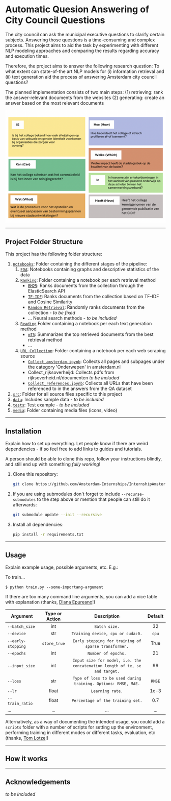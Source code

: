 # Automatic Quesion Answering of City Council Questions

The city council can ask the municipal executive questions to clarify certain subjects. Answering those questions is a time-consuming and complex process. This project aims to aid the task by experimenting with different NLP modeling approaches and comparing the results regarding accuracy and execution times.

Therefore, the project aims to answer the following research question: 
To what extent can state-of-the art NLP models for (i) information retrieval and (ii) text generation aid the process of answering Amsterdam city council questions?

The planned implementation consists of two main steps: 
(1) retrieving:  rank the answer-relevant documents from the websites 
(2) generating: create an answer based on the most relevant documents

![](media/examples/question_types.png)

---


## Project Folder Structure

This project has the following folder structure:

1. [`notebooks`](./notebooks): Folder containing the different stages of the pipeline:
    1. [`EDA`](./notebooks/EDA): Notebooks containing graphs and descriptive statistics of the data
    2. [`Ranking`](./notebooks/Ranking): Folder containing a notebook per each retrieval method
        - [`BM25`](./notebooks/Ranking/BM25.ipynb): Ranks documents from the collection through the ElasticSearch API
        - [`TF-IDF`](./notebooks/Ranking/TF-IDF.ipynb): Ranks documents from the collection based on TF-IDF and Cosine Similarity
        - [`Random Retrieval`](./notebooks/Ranking/Random_retr.ipynb): Randomly ranks documents from the collection - *to be fixed*
        - ... Neural search methods - *to be included*
    3. [`Reading`](./notebooks/Reading) Folder containing a notebook per each text generation method
        - [`mT5`](./notebooks/Reading/mT5.ipynb): Summarizes the top retrieved documents from the best retrieval method
        - ... 
    4. [`URL_Collection`](./notebooks/URL_Collection): Folder containing a notebook per each web scraping source
        - [`Collect_amsterdam.ipynb`](./notebooks/URL_Collection/`Collect_amsterdam.ipynb): Collects all pages and subpages under the category 'Onderwepen' in amsterdam.nl
        - Collect_rijksoverheijd: Collects pdfs from rijksoverheid.nl/documenten *to be included*
        - [`Collect_references.ipynb`](./notebooks/URL_Collection/`Collect_references.ipynb): Collects all URLs that have been referenced to in the answers from the QA dataset
2. [`src`](./src): Folder for all source files specific to this project
3. [`data`](./data): Includes sample data - *to be included*
4. [`tests`](./tests): Test example - *to be included*
5. [`media`](./media): Folder containing media files (icons, video)







---


## Installation

Explain how to set up everything. 
Let people know if there are weird dependencies - if so feel free to add links to guides and tutorials.

A person should be able to clone this repo, follow your instructions blindly, and still end up with something *fully working*!

1) Clone this repository:
    ```bash
    git clone https://github.com/Amsterdam-Internships/InternshipAmsterdamGeneral
    ```

1) If you are using submodules don't forget to include `--recurse-submodules` to the step above or mention that people can still do it afterwards:
   ```bash
   git submodule update --init --recursive
   ```

1) Install all dependencies:
    ```bash
    pip install -r requirements.txt
    ```
---


## Usage

Explain example usage, possible arguments, etc. E.g.:

To train... 


```
$ python train.py --some-importang-argument
```

If there are too many command line arguments, you can add a nice table with explanation (thanks, [Diana Epureano](https://www.linkedin.com/in/diana-epureanu-235104153/)!)

|Argument | Type or Action | Description | Default |
|---|:---:|:---:|:---:|
|`--batch_size`| int| `Batch size.`|  32|
|`--device`| str| `Training device, cpu or cuda:0.`| `cpu`|
|`--early-stopping`|  `store_true`| `Early stopping for training of sparse transformer.`| True|
|`--epochs`| int| `Number of epochs.`| 21|
|`--input_size`|  int| `Input size for model, i.e. the concatenation length of te, se and target.`| 99|
|`--loss`|  str|  `Type of loss to be used during training. Options: RMSE, MAE.`|`RMSE`|
|`--lr`|  float| `Learning rate.`| 1e-3|
|`--train_ratio`|  float| `Percentage of the training set.`| 0.7|
|...|...|...|...|


Alternatively, as a way of documenting the intended usage, you could add a `scripts` folder with a number of scripts for setting up the environment, performing training in different modes or different tasks, evaluation, etc (thanks, [Tom Lotze](https://www.linkedin.com/in/tom-lotze/)!)

---


## How it works



---
## Acknowledgements

*to be included*

